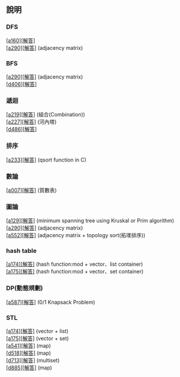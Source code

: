 ﻿## 說明

### DFS
[[a160]](https://zerojudge.tw/ShowProblem?problemid=a160)[[解答]](https://github.com/XassassinXsaberX/zerojudge/blob/master/unknown/a160.c)  
[[a290]](https://zerojudge.tw/ShowProblem?problemid=a290)[[解答]](https://github.com/XassassinXsaberX/zerojudge/blob/master/unknown/a290.c) (adjacency matrix)  

### BFS
[[a290]](https://zerojudge.tw/ShowProblem?problemid=a290)[[解答]](https://github.com/XassassinXsaberX/zerojudge/blob/master/unknown/a290.c) (adjacency matrix)  
[[d406]](https://zerojudge.tw/ShowProblem?problemid=d406)[[解答]](https://github.com/XassassinXsaberX/zerojudge/blob/master/unknown/d406.c)  


### 遞迴
[[a219]](https://zerojudge.tw/ShowProblem?problemid=a219)[[解答]](https://github.com/XassassinXsaberX/zerojudge/blob/master/unknown/a219.c) (組合(Combination))  
[[a227]](https://zerojudge.tw/ShowProblem?problemid=a227)[[解答]](https://github.com/XassassinXsaberX/zerojudge/blob/master/unknown/a227.c) (河內塔)  
[[d486]](https://zerojudge.tw/ShowProblem?problemid=d486)[[解答]](https://github.com/XassassinXsaberX/zerojudge/blob/master/unknown/d486.c)  


### 排序
[[a233]](https://zerojudge.tw/ShowProblem?problemid=a233)[[解答]](https://github.com/XassassinXsaberX/zerojudge/blob/master/unknown/a233.c) (qsort function in C)  


### 數論  
[[a007]](https://zerojudge.tw/ShowProblem?problemid=a007)[[解答]](https://github.com/XassassinXsaberX/zerojudge/blob/master/unknown/a007.cpp) (質數表)  


### 圖論
[[a129]](https://zerojudge.tw/ShowProblem?problemid=a129)[[解答]](https://github.com/XassassinXsaberX/zerojudge/blob/master/unknown/a129.cpp) (minimum spanning tree using Kruskal or Prim algorithm)  
[[a290]](https://zerojudge.tw/ShowProblem?problemid=a290)[[解答]](https://github.com/XassassinXsaberX/zerojudge/blob/master/unknown/a290.c) (adjacency matrix)  
[[a552]](https://zerojudge.tw/ShowProblem?problemid=a552)[[解答]](https://github.com/XassassinXsaberX/zerojudge/blob/master/unknown/a552.c) (adjacency matrix + topology sort(拓墣排序))  


### hash table
[[a174]](https://zerojudge.tw/ShowProblem?problemid=a174)[[解答]](https://github.com/XassassinXsaberX/zerojudge/blob/master/unknown/a174.cpp) (hash function:mod + vector、list container)   
[[a175]](https://zerojudge.tw/ShowProblem?problemid=a175)[[解答]](https://github.com/XassassinXsaberX/zerojudge/blob/master/unknown/a175.cpp) (hash function:mod + vector、set container)  


### DP(動態規劃)
[[a587]](https://zerojudge.tw/ShowProblem?problemid=a587)[[解答]](https://github.com/XassassinXsaberX/zerojudge/blob/master/unknown/a587.cpp) (0/1 Knapsack Problem)  


### STL
[[a174]](https://zerojudge.tw/ShowProblem?problemid=a174)[[解答]](https://github.com/XassassinXsaberX/zerojudge/blob/master/unknown/a174.cpp) (vector + list)  
[[a175]](https://zerojudge.tw/ShowProblem?problemid=a175)[[解答]](https://github.com/XassassinXsaberX/zerojudge/blob/master/unknown/a175.cpp) (vector + set)  
[[a541]](https://zerojudge.tw/ShowProblem?problemid=a541)[[解答]](https://github.com/XassassinXsaberX/zerojudge/blob/master/unknown/a541.cpp) (map)  
[[d518]](https://zerojudge.tw/ShowProblem?problemid=d518)[[解答]](https://github.com/XassassinXsaberX/zerojudge/blob/master/unknown/d518.cpp) (map)  
[[d713]](https://zerojudge.tw/ShowProblem?problemid=d713)[[解答]](https://github.com/XassassinXsaberX/zerojudge/blob/master/unknown/d713.cpp) (multiset)  
[[d885]](https://zerojudge.tw/ShowProblem?problemid=d885)[[解答]](https://github.com/XassassinXsaberX/zerojudge/blob/master/unknown/d885.cpp) (map)  


